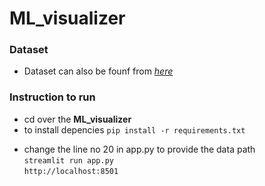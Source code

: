 # ML_visualizer
    
### Dataset 
+ Dataset can also be founf from *[here](https://archive.ics.uci.edu/ml/datasets/Mushroom)*    

### Instruction to run 
+ cd over the **ML_visualizer**
+ to install depencies `pip install -r requirements.txt`


- change the line no 20 in app.py to provide the data path    
`streamlit run app.py`    
`http://localhost:8501`
